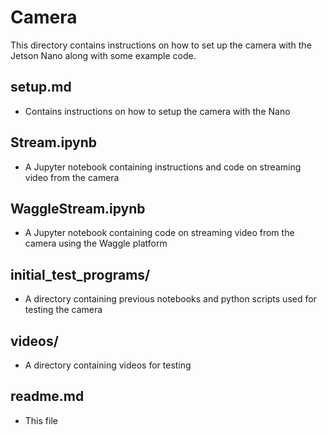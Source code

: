 <h1>Camera</h1>

This directory contains instructions on how to set up the camera with the Jetson Nano along with some example code.

<h2>setup.md</h2>

* Contains instructions on how to setup the camera with the Nano

<h2>Stream.ipynb</h2>

* A Jupyter notebook containing instructions and code on streaming video from the camera

<h2>WaggleStream.ipynb</h2>

* A Jupyter notebook containing code on streaming video from the camera using the Waggle platform

<h2>initial_test_programs/</h2>

* A directory containing previous notebooks and python scripts used for testing the camera

<h2>videos/</h2>

* A directory containing videos for testing

<h2>readme.md</h2>

* This file
